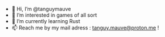- 👋 Hi, I’m @tanguymauve
- 👀 I’m interested in games of all sort  
- 🌱 I’m currently learning Rust  
- 📫 Reach me by my mail adress : tanguy.mauve@proton.me !

<!---
tanguymauve/tanguymauve is a ✨ special ✨ repository because its `README.md` (this file) appears on your GitHub profile.
You can click the Preview link to take a look at your changes.
--->
